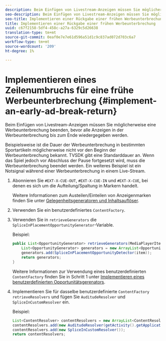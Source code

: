 ```yaml
---
description: Beim Einfügen von Livestream-Anzeigen müssen Sie möglicherweise eine Werbeunterbrechung beenden, bevor alle Anzeigen in der Werbeunterbrechung bis zum Ende wiedergegeben werden.
seo-description: Beim Einfügen von Livestream-Anzeigen müssen Sie möglicherweise eine Werbeunterbrechung beenden, bevor alle Anzeigen in der Werbeunterbrechung bis zum Ende wiedergegeben werden.
seo-title: Implementieren einer Rückgabe einer frühen Werbeunterbrechung
title: Implementieren einer Rückgabe einer frühen Werbeunterbrechung
uuid: c67f2158-5df4-458c-a27a-6329c5d26638
translation-type: tm+mt
source-git-commit: 0eaf0e7e7e61d596a51d1c9c837ad072d703c6a7
workflow-type: tm+mt
source-wordcount: '209'
ht-degree: 1%

---
```



# Implementieren eines Zeilenumbruchs für eine frühe Werbeunterbrechung {#implement-an-early-ad-break-return}

Beim Einfügen von Livestream-Anzeigen müssen Sie möglicherweise eine Werbeunterbrechung beenden, bevor alle Anzeigen in der Werbeunterbrechung bis zum Ende wiedergegeben werden.

Beispielsweise ist die Dauer der Werbeunterbrechung in bestimmten Sportartikeln möglicherweise nicht vor den Beginn der Werbeunterbrechung bekannt. TVSDK gibt eine Standarddauer an. Wenn das Spiel jedoch vor Abschluss der Pause fortgesetzt wird, muss die Werbeunterbrechung beendet werden. Ein weiteres Beispiel ist ein Notsignal während einer Werbeunterbrechung in einem Live-Stream.

1. Abonnieren Sie `#EXT-X-CUE-OUT`, `#EXT-X-CUE-IN` und `#EXT-X-CUE`, bei denen es sich um die Aufteilung/Spaltung in Markern handelt.

   Weitere Informationen zum Austeilen/Einteilen von Anzeigenmarken finden Sie unter [Gelegenheitsgeneratoren und Inhaltsauflöser](../../ad-insertion/content-resolver/c-psdk-android-2.7-content-resolver-about.md).

1. Verwenden Sie ein benutzerdefiniertes `ContentFactory`.
1. Verwenden Sie in `retrieveGenerators` die `SpliceInPlacementOpportunityGenerator`-Variable.

   Beispiel:

   ```java
   public List<OpportunityGenerator> retrieveGenerators(MediaPlayerItem item) { 
       List<OpportunityGenerator> generators = new ArrayList<OpportunityGenerator>(); 
       generators.add(SpliceInPlacementOpportunityDetector(item)); 
       return generators; 
   }
   ```

   Weitere Informationen zur Verwendung eines benutzerdefinierten `ContentFactory` finden Sie in Schritt 1 unter [Implementieren eines benutzerdefinierten Opportunitätsgerenators](../../ad-insertion/content-resolver/t-psdk-android-2.7-opp-detector-impl-android.md).

1. Implementieren Sie für dasselbe benutzerdefinierte `ContentFactory` `retrieveResolvers` und fügen Sie `AuditudeResolver` und `SpliceInCustomResolver` ein.

   Beispiel:

   ```java
   List<ContentResolver> contentResolvers = new ArrayList<ContentResolver>(); 
   contentResolvers.add(new AuditudeResolver(getActivity().getApplicationContext())); 
   contentResolvers.add(new SpliceInCustomResolver()); 
   return contentResolvers;
   ```

